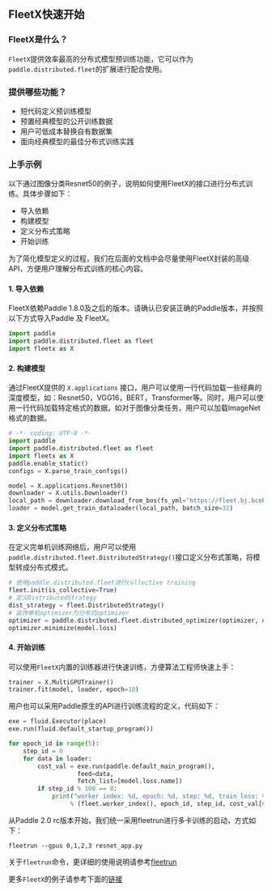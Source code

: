 ## FleetX快速开始

### FleetX是什么？
`FleetX`提供效率最高的分布式模型预训练功能，它可以作为`paddle.distributed.fleet`的扩展进行配合使用。

### 提供哪些功能？
- 短代码定义预训练模型
- 预置经典模型的公开训练数据
- 用户可低成本替换自有数据集
- 面向经典模型的最佳分布式训练实践

### 上手示例
以下通过图像分类Resnet50的例子，说明如何使用FleetX的接口进行分布式训练。具体步骤如下：

- 导入依赖
- 构建模型
- 定义分布式策略
- 开始训练

为了简化模型定义的过程，我们在后面的文档中会尽量使用FleetX封装的高级API，方便用户理解分布式训练的核心内容。

#### 1. 导入依赖

FleetX依赖Paddle 1.8.0及之后的版本。请确认已安装正确的Paddle版本，并按照以下方式导入Paddle 及 FleetX。
``` python
import paddle
import paddle.distributed.fleet as fleet
import fleetx as X
```

#### 2. 构建模型

通过FleetX提供的 `X.applications` 接口，用户可以使用一行代码加载一些经典的深度模型，如：Resnet50，VGG16，BERT，Transformer等。同时，用户可以使用一行代码加载特定格式的数据，如对于图像分类任务，用户可以加载ImageNet格式的数据。

``` python
# -*- coding: UTF-8 -*-
import paddle
import paddle.distributed.fleet as fleet
import fleetx as X
paddle.enable_static()
configs = X.parse_train_configs()

model = X.applications.Resnet50()
downloader = X.utils.Downloader()
local_path = downloader.download_from_bos(fs_yml="https://fleet.bj.bcebos.com/small_datasets/yaml_example/imagenet.yaml", local_path='./data')
loader = model.get_train_dataloader(local_path, batch_size=32)

```

#### 3. 定义分布式策略

在定义完单机训练网络后，用户可以使用`paddle.distributed.fleet.DistributedStrategy()`接口定义分布式策略，将模型转成分布式模式。

``` python
# 使用paddle.distributed.fleet进行collective training
fleet.init(is_collective=True)
# 定义DistributedStrategy
dist_strategy = fleet.DistributedStrategy()
# 装饰单机optimizer为分布式optimizer
optimizer = paddle.distributed.fleet.distributed_optimizer(optimizer, dist_strategy)
optimizer.minimize(model.loss)
```

#### 4. 开始训练

可以使用`FleetX`内置的训练器进行快速训练，方便算法工程师快速上手：

``` python
trainer = X.MultiGPUTrainer()
trainer.fit(model, loader, epoch=10)
```

用户也可以采用Paddle原生的API进行训练流程的定义，代码如下：

``` python
exe = fluid.Executor(place)
exe.run(fluid.default_startup_program())

for epoch_id in range(5):
    step_id = 0
    for data in loader:
        cost_val = exe.run(paddle.default_main_program(),
		           feed=data,
		           fetch_list=[model.loss.name])
        if step_id % 100 == 0:
            print("worker index: %d, epoch: %d, step: %d, train loss: %f"
                 % (fleet.worker_index(), epoch_id, step_id, cost_val[0]))
```	

从Paddle 2.0 rc版本开始，我们统一采用fleetrun进行多卡训练的启动，方式如下：

``` shell
fleetrun --gpus 0,1,2,3 resnet_app.py
```

关于`fleetrun`命令，更详细的使用说明请参考[fleetrun](fleetrun_usage_cn.html)

更多`FleetX`的例子请参考下面的[链接](https://github.com/PaddlePaddle/FleetX/tree/develop/examples)
